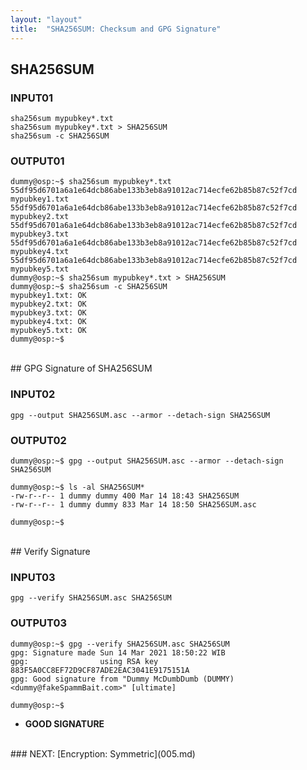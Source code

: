 ```yaml
---
layout: "layout"
title:  "SHA256SUM: Checksum and GPG Signature"
---
```


## SHA256SUM

### INPUT01

```
sha256sum mypubkey*.txt
sha256sum mypubkey*.txt > SHA256SUM
sha256sum -c SHA256SUM 

```

### OUTPUT01

```
dummy@osp:~$ sha256sum mypubkey*.txt
55df95d6701a6a1e64dcb86abe133b3eb8a91012ac714ecfe62b85b87c52f7cd  mypubkey1.txt
55df95d6701a6a1e64dcb86abe133b3eb8a91012ac714ecfe62b85b87c52f7cd  mypubkey2.txt
55df95d6701a6a1e64dcb86abe133b3eb8a91012ac714ecfe62b85b87c52f7cd  mypubkey3.txt
55df95d6701a6a1e64dcb86abe133b3eb8a91012ac714ecfe62b85b87c52f7cd  mypubkey4.txt
55df95d6701a6a1e64dcb86abe133b3eb8a91012ac714ecfe62b85b87c52f7cd  mypubkey5.txt
dummy@osp:~$ sha256sum mypubkey*.txt > SHA256SUM
dummy@osp:~$ sha256sum -c SHA256SUM 
mypubkey1.txt: OK
mypubkey2.txt: OK
mypubkey3.txt: OK
mypubkey4.txt: OK
mypubkey5.txt: OK
dummy@osp:~$

```

<br>
## GPG Signature of SHA256SUM

### INPUT02

```
gpg --output SHA256SUM.asc --armor --detach-sign SHA256SUM

```

### OUTPUT02

```
dummy@osp:~$ gpg --output SHA256SUM.asc --armor --detach-sign SHA256SUM

dummy@osp:~$ ls -al SHA256SUM*
-rw-r--r-- 1 dummy dummy 400 Mar 14 18:43 SHA256SUM
-rw-r--r-- 1 dummy dummy 833 Mar 14 18:50 SHA256SUM.asc

dummy@osp:~$

```

<br>
## Verify Signature

### INPUT03

```
gpg --verify SHA256SUM.asc SHA256SUM

```

### OUTPUT03

```
dummy@osp:~$ gpg --verify SHA256SUM.asc SHA256SUM
gpg: Signature made Sun 14 Mar 2021 18:50:22 WIB
gpg:                using RSA key 883F5A0CC8EF72D9CF87ADE2EAC3041E9175151A
gpg: Good signature from "Dummy McDumbDumb (DUMMY) <dummy@fakeSpammBait.com>" [ultimate]

dummy@osp:~$

```

* **GOOD SIGNATURE**

<br>
### NEXT: [Encryption: Symmetric](005.md)

